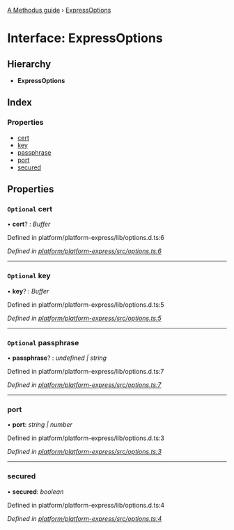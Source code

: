 [A Methodus guide](../README.md) › [ExpressOptions](expressoptions.md)

# Interface: ExpressOptions

## Hierarchy

* **ExpressOptions**

## Index

### Properties

* [cert](expressoptions.md#optional-cert)
* [key](expressoptions.md#optional-key)
* [passphrase](expressoptions.md#optional-passphrase)
* [port](expressoptions.md#port)
* [secured](expressoptions.md#secured)

## Properties

### `Optional` cert

• **cert**? : *Buffer*

Defined in platform/platform-express/lib/options.d.ts:6

*Defined in [platform/platform-express/src/options.ts:6](https://github.com/nodulusteam/methodus.dev/blob/0650919/modules/platform/platform-express/src/options.ts#L6)*

___

### `Optional` key

• **key**? : *Buffer*

Defined in platform/platform-express/lib/options.d.ts:5

*Defined in [platform/platform-express/src/options.ts:5](https://github.com/nodulusteam/methodus.dev/blob/0650919/modules/platform/platform-express/src/options.ts#L5)*

___

### `Optional` passphrase

• **passphrase**? : *undefined | string*

Defined in platform/platform-express/lib/options.d.ts:7

*Defined in [platform/platform-express/src/options.ts:7](https://github.com/nodulusteam/methodus.dev/blob/0650919/modules/platform/platform-express/src/options.ts#L7)*

___

###  port

• **port**: *string | number*

Defined in platform/platform-express/lib/options.d.ts:3

*Defined in [platform/platform-express/src/options.ts:3](https://github.com/nodulusteam/methodus.dev/blob/0650919/modules/platform/platform-express/src/options.ts#L3)*

___

###  secured

• **secured**: *boolean*

Defined in platform/platform-express/lib/options.d.ts:4

*Defined in [platform/platform-express/src/options.ts:4](https://github.com/nodulusteam/methodus.dev/blob/0650919/modules/platform/platform-express/src/options.ts#L4)*
